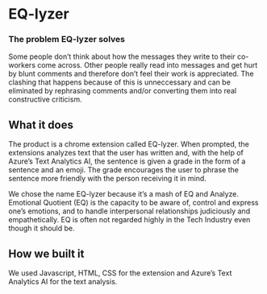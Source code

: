 # EQ-lyzer

### The problem EQ-lyzer solves

Some people don’t think about how the messages they write to their co-workers come across. Other people really read into messages and get hurt by blunt comments and therefore don’t feel their work is appreciated. The clashing that happens because of this is unneccessary and can be eliminated by rephrasing comments and/or converting them into real constructive criticism.



## What it does

The product is a chrome extension called EQ-lyzer. When prompted, the extensions analyzes text that the user has written and, with the help of Azure’s Text Analytics AI, the sentence is given a grade in the form of a sentence and an emoji. The grade encourages the user to phrase the sentence more friendly with the person receiving it in mind.


We chose the name EQ-lyzer because it’s a mash of EQ and Analyze. Emotional Quotient (EQ) is the capacity to be aware of, control and express one’s emotions, and to handle interpersonal relationships judiciously and empathetically. 
EQ is often not regarded highly in the Tech Industry even though it should be. 

## How we built it

We used Javascript, HTML, CSS for the extension and Azure’s Text Analytics AI for the text analysis.
